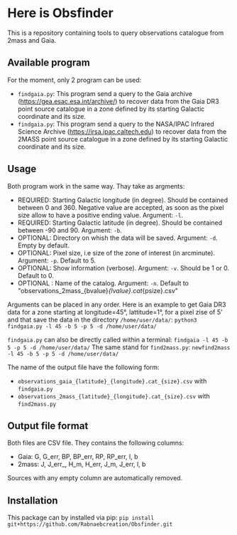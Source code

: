 # Here is Obsfinder
This is a repository containing tools to query observations catalogue from 2mass and Gaia.

## Available program
For the moment, only 2 program can be used:
- ```findgaia.py```: This program send a query to the Gaia archive (https://gea.esac.esa.int/archive/) to recover data from the Gaia DR3 point source catalogue in a zone defined by its starting Galactic coordinate and its size.
- ```findgaia.py```: This program send a query to the NASA/IPAC Infrared Science Archive (https://irsa.ipac.caltech.edu) to recover data from the 2MASS point source catalogue in a zone defined by its starting Galactic coordinate and its size.

## Usage
Both program work in the same way. Thay take as argments:
- REQUIRED: Starting Galactic longitude (in degree). Should be contained between 0 and 360. Negative value are accepted, as soon as the pixel size allow to have a positive ending value. Argument: ```-l```.
- REQUIRED: Starting Galactic latitude (in degree). Should be contained between -90 and 90. Argument: ```-b```.
- OPTIONAL: Directory on whish the data will be saved. Argument: ```-d```. Empty by default.
- OPTIONAL: Pixel size, i.e size of the zone of interest (in arcminute). Argument: ```-p```. Default to 5.
- OPTIONAL: Show information (verbose). Argument: ```-v```. Should be 1 or 0. Default to 0.
- OPTIONAL : Name of the catalog. Argument: ```-n```. Default to "observations_2mass_{bvalue}_{lvalue}.cat_{psize}.csv"

Arguments can be placed in any order. Here is an example to get Gaia DR3 data for a zone starting at longitude=45°, lattitude=1°, for a pixel zise of 5' and that save the data in the directory ```/home/user/data/```:
```python3 findgaia.py -l 45 -b 5 -p 5 -d /home/user/data/```

```findgaia.py``` can also be directly called within a terminal:
```findgaia -l 45 -b 5 -p 5 -d /home/user/data/```
The same stand for ```find2mass.py```:
```newfind2mass -l 45 -b 5 -p 5 -d /home/user/data/```

The name of the output file have the following form:
- ```observations_gaia_{latitude}_{longitude}.cat_{size}.csv``` with ```findgaia.py```
- ```observations_2mass_{latitude}_{longitude}.cat_{size}.csv``` with ```find2mass.py```

## Output file format
Both files are CSV file. They contains the following columns:
- Gaia: G, G_err, BP, BP_err, RP, RP_err, l, b
- 2mass: J, J_err_, H_m, H_err, J_m, J_err, l, b
 
 Sources with any empty column are automatically removed.

## Installation
This package can by installed via pip:
```pip install git+https://github.com/Rabnaebcreation/Obsfinder.git```
